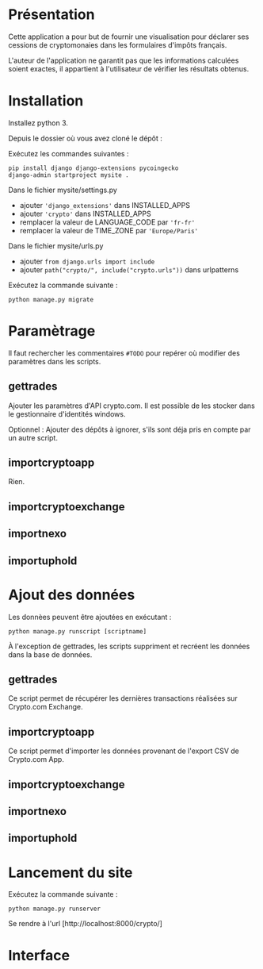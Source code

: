 # Présentation

Cette application a pour but de fournir une visualisation pour déclarer ses cessions de cryptomonaies dans les formulaires d'impôts français.

L'auteur de l'application ne garantit pas que les informations calculées soient exactes, il appartient à l'utilisateur de vérifier les résultats obtenus.

# Installation

Installez python 3.

Depuis le dossier où vous avez cloné le dépôt :


Exécutez les commandes suivantes :

```
pip install django django-extensions pycoingecko
django-admin startproject mysite .
```

Dans le fichier mysite/settings.py

- ajouter `'django_extensions'` dans INSTALLED_APPS
- ajouter `'crypto'` dans INSTALLED_APPS
- remplacer la valeur de LANGUAGE_CODE par `'fr-fr'`
- remplacer la valeur de TIME_ZONE par `'Europe/Paris'`

Dans le fichier mysite/urls.py

- ajouter `from django.urls import include`
- ajouter `path("crypto/", include("crypto.urls"))` dans urlpatterns

Exécutez la commande suivante :

```
python manage.py migrate
```

# Paramètrage

Il faut rechercher les commentaires `#TODO` pour repérer où modifier des paramètres dans les scripts.

## gettrades

Ajouter les paramètres d'API crypto.com. Il est possible de les stocker dans le gestionnaire d'identités windows.

Optionnel : Ajouter des dépôts à ignorer, s'ils sont déja pris en compte par un autre script.

## importcryptoapp

Rien.

## importcryptoexchange

## importnexo

## importuphold

# Ajout des données

Les donnèes peuvent être ajoutées en exécutant :

```
python manage.py runscript [scriptname]
```

À l'exception de gettrades, les scripts suppriment et recréent les données dans la base de données.

## gettrades

Ce script permet de récupérer les dernières transactions réalisées sur Crypto.com Exchange.

## importcryptoapp

Ce script permet d'importer les données provenant de l'export CSV de Crypto.com App.

## importcryptoexchange

## importnexo

## importuphold

# Lancement du site

Exécutez la commande suivante :

```
python manage.py runserver
```

Se rendre à l'url [http://localhost:8000/crypto/]

# Interface